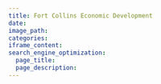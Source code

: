 ```yaml
---
title: Fort Collins Economic Development
date:
image_path:
categories:
iframe_content:
search_engine_optimization:
  page_title:
  page_description:
---
```

